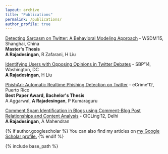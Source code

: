 ```yaml
---
layout: archive
title: "Publications"
permalink: /publications/
author_profile: true
---
```


[Detecting Sarcasm on Twitter: A Behavioral Modeling Approach](https://ashwin-r.github.io/files/SarcasmDetection.pdf) - WSDM’15, Shanghai, China\
**Master's Thesis**\
**A Rajadesingan**, R Zafarani, H Liu


[Identifying Users with Opposing Opinions in Twitter Debates](1402.7143.pdf) - SBP’14, Washington, DC\
**A Rajadesingan**, H Liu


[PhishAri: Automatic Realtime Phishing Detection on Twitter](https://ashwin-r.github.io/files/phishari.pdf) - eCrime’12, Puerto Rico\
**Best Paper Award, Bachelor's Thesis**\
A Aggarwal, **A Rajadesingan**, P Kumaraguru


[Comment Spam Identification in Blogs using Comment-Blog Post Relationships and Content Analysis](https://ashwin-r.github.io/files/10.1007_978-3-642-28601-8_41.pdf) - CICLing’12, Delhi\
**A Rajadesingan**, A Mahendran

{% if author.googlescholar %}
  You can also find my articles on <u><a href="{{author.googlescholar}}">my Google Scholar profile</a>.</u>
{% endif %}

{% include base_path %}
